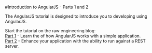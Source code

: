 #Introduction to AngularJS - Parts 1 and 2

The AngularJS tutorial is designed to introduce you to developing using AngularJS.

Start the tutorial on the raw engineering blog:  
[Part 1][1] - Learn the of how AngularJS works with a simple application.  
[Part 2][2] - Enhance your application with the ability to run against a REST server.

[1]: http://www.raweng.com/blog/2013/01/30/introduction-to-angularjs-part-1/
[2]: http://www.raweng.com/blog/2013/05/16/introduction-to-angularjs-part-2/
